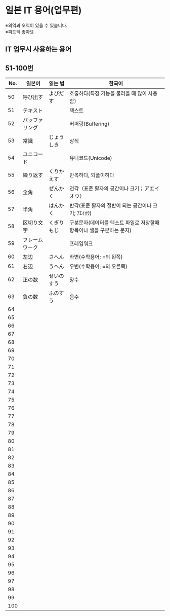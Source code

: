 # 일본 IT 용어(업무편)

※의역과 오역이 있을 수 있습니다.  
※피드백 좋아요

## IT 업무시 사용하는 용어
## 51-100번

No. |일본어             |읽는 법          |한국어
----|-------------------|-----------------|----------------------
50  |呼び出す           |よびだす         |호출하다(특정 기능을 불러올 때 많이 사용함)
51  |テキスト           |                 |텍스트
52  |バッファリング     |                 |버퍼링(Buffering)
53  |常識               |じょうしき       |상식
54  |ユニコード         |                 |유니코드(Unicode)
55  |繰り返す           |くりかえす       |반복하다, 되풀이하다
56  |全角               |ぜんかく         |전각（표준 활자의 공간이나 크기；アエイオウ）
57  |半角               |はんかく         |반각(표준 활자의 절반이 되는 공간이나 크기; ｱｴｲｵｳ)
58  |区切り文字         |くぎりもじ       |구분문자(데이터를 텍스트 파일로 저장할때 항목이나 셀을 구분하는 문자)
59  |フレームワーク     |                 |프레임워크
60  |左辺               |さへん          |좌변(수학용어; =의 왼쪽)
61  |右辺               |うへん          |우변(수학용어; =의 오른쪽)
62  |正の数          |せいのすう       |양수
63  |負の数          |ふのすう       |음수
64  |
65  |
66  |
67  |
68  |
69  |
70  |
71  |
72  |
73  |
74  |
75  |
76  |
77  |
78  |
79  |
80  |
81  |
82  |
83  |
84  |
85  |
86  |
87  |
88  |
89  |
90  |
91  |
92  |
93  |
94  |
95  |
96  |
97  |
98  |
99  |
100 |
